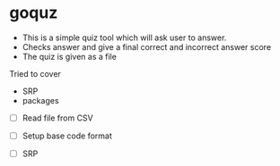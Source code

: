 # goquz


* This is a simple quiz tool which will ask user to answer.
* Checks answer and give a final correct and incorrect answer score
* The quiz is given as a file


Tried to cover
* SRP
* packages


* [ ] Read file from CSV

* [ ] Setup base code format

* [ ] SRP